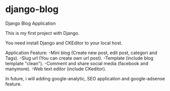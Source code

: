 # django-blog
Django Blog Application

This is my first project with Django.

You need install Django and CKEditor to your local host.

Application Feature:
-Mini blog (Create new post, edit post, categori and Tags).
-Slug url (You can create own url post).
-Template (include blog template "clean").
-Comment and share social media (facebook and manymore).
-Web text editor (include CKeditor).

In future, i will adding google-analytic, SEO application and google-adsense feature.
